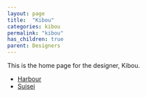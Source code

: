 ```yaml
---
layout: page
title:  "Kibou"
categories: kibou
permalink: "kibou"
has_children: true
parent: Designers
---
```

This is the home page for the designer, Kibou.

- [Harbour](/kibou/harbour)
- [Suisei](/kibou/suisei)
